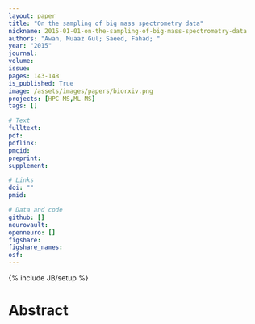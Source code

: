 ```yaml
---
layout: paper
title: "On the sampling of big mass spectrometry data"
nickname: 2015-01-01-on-the-sampling-of-big-mass-spectrometry-data
authors: "Awan, Muaaz Gul; Saeed, Fahad; "
year: "2015"
journal: 
volume: 
issue:
pages: 143-148
is_published: True
image: /assets/images/papers/biorxiv.png
projects: [HPC-MS,ML-MS]
tags: []

# Text
fulltext:
pdf:
pdflink:
pmcid:
preprint: 
supplement:

# Links
doi: ""
pmid:

# Data and code
github: []
neurovault:
openneuro: []
figshare:
figshare_names:
osf:
---
```

{% include JB/setup %}

# Abstract


